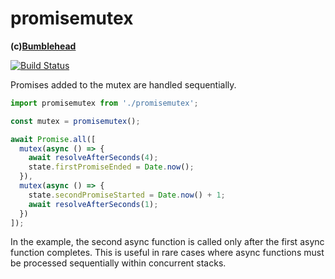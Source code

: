 promisemutex
============
**(c)[Bumblehead][0]**

[![Build Status](https://travis-ci.org/iambumblehead/promisemutex.svg?branch=master)](https://travis-ci.org/iambumblehead/promisemutex)

Promises added to the mutex are handled sequentially.

``` javascript
import promisemutex from './promisemutex';

const mutex = promisemutex();

await Promise.all([
  mutex(async () => {
    await resolveAfterSeconds(4);
    state.firstPromiseEnded = Date.now();
  }),
  mutex(async () => {
    state.secondPromiseStarted = Date.now() + 1;
    await resolveAfterSeconds(1);
  })
]);
```

In the example, the second async function is called only after the first async function completes. This is useful in rare cases where async functions must be processed sequentially within concurrent stacks.



[0]: http://www.bumblehead.com "bumblehead"

